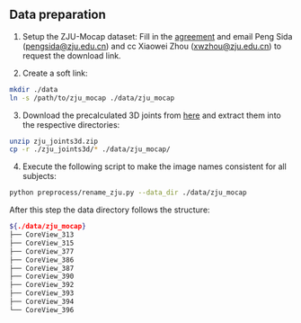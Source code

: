 ## Data preparation

1. Setup the ZJU-Mocap dataset: Fill in the [agreement](https://zjueducn-my.sharepoint.com/:b:/g/personal/pengsida_zju_edu_cn/EUPiybrcFeNEhdQROx4-LNEBm4lzLxDwkk1SBcNWFgeplA?e=BGDiQh) and email Peng Sida (pengsida@zju.edu.cn) and cc Xiaowei Zhou (xwzhou@zju.edu.cn) to request the download link.

2. Create a soft link:
```bash
mkdir ./data
ln -s /path/to/zju_mocap ./data/zju_mocap
```

3. Download the precalculated 3D joints from [here](https://drive.google.com/file/d/1ZA_5KcprqHAgyT5r73EX4JF6W9GHGi07/view?usp=sharing) and extract them into the respective directories:
```bash
unzip zju_joints3d.zip
cp -r ./zju_joints3d/* ./data/zju_mocap/
```

4. Execute the following script to make the image names consistent for all subjects:
```bash
python preprocess/rename_zju.py --data_dir ./data/zju_mocap
```

After this step the data directory follows the structure:
```bash
${./data/zju_mocap}
├── CoreView_313
├── CoreView_315
├── CoreView_377
├── CoreView_386
├── CoreView_387
├── CoreView_390
├── CoreView_392
├── CoreView_393
├── CoreView_394
└── CoreView_396
```
